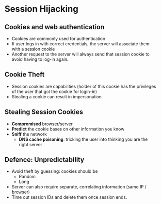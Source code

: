 # Session Hijacking

## Cookies and web authentication

* Cookies are commonly used for authentication
* If user logs in with correct credentials, the server will associate them with a session cookie
* Another request to the server will always send that session cookie to avoid having to log-in again.

## Cookie Theft

* Session cookies are capabilities (holder of this cookie has the privileges of the user that got the cookie for login-in)
* Stealing a cookie can result in impersonation.

## Stealing Session Cookies

* __Compromised__ browser/server
* __Predict__ the cookie bases on other information you know
* __Sniff__ the network
  * __DNS cache poisoning__: tricking the user into thinking you are the right server

## Defence: Unpredictability

* Avoid theft by guessing: cookies should be
  * Random
  * Long
* Server can also require separate, correlating information (same IP / browser)
* Time out session IDs and delete them once session ends.
